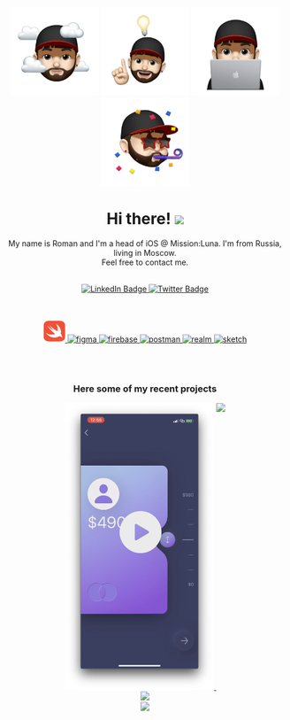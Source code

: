 <div align="center">
  <img src="https://github.com/firmach/firmach/blob/master/media/dreaming.png" width="160px">
  <img src="https://github.com/firmach/firmach/blob/master/media/idea.png" width="160px">
  <img src="https://github.com/firmach/firmach/blob/master/media/code.png" width="160px">
  <img src="https://github.com/firmach/firmach/blob/master/media/success.png" width="160px">
  <h1>
    Hi there! <img src="https://raw.githubusercontent.com/MartinHeinz/MartinHeinz/master/wave.gif" width="30px">
  </h1>
  <p>
    My name is Roman and I'm a head of iOS @ Mission:Luna. I'm from Russia, living in Moscow.
    </br>
    Feel free to contact me.
  </p>
  </br>
  <div>
    <a href="https://www.linkedin.com/in/churkin/">
      <img src="https://img.shields.io/badge/LinkedIn-blue?style=for-the-badge&logo=linkedin&logoColor=white" alt="LinkedIn Badge"/>
    </a>
    <a href="https://twitter.com/Firmach">
      <img src="https://img.shields.io/badge/Twitter-blue?style=for-the-badge&logo=twitter&logoColor=white" alt="Twitter Badge"/>
    </a>
  </div>
  <div>
    </br>
    </br>
    <p><a href="https://developer.apple.com/swift/" target="_blank" rel="noreferrer"> <img src="https://raw.githubusercontent.com/devicons/devicon/master/icons/swift/swift-original.svg" alt="swift" width="40" height="40"/> </a> <a href="https://www.figma.com/" target="_blank" rel="noreferrer"> <img src="https://www.vectorlogo.zone/logos/figma/figma-icon.svg" alt="figma" width="40" height="40"/> </a> <a href="https://firebase.google.com/" target="_blank" rel="noreferrer"> <img src="https://www.vectorlogo.zone/logos/firebase/firebase-icon.svg" alt="firebase" width="40" height="40"/> </a> <a href="https://postman.com" target="_blank" rel="noreferrer"> <img src="https://www.vectorlogo.zone/logos/getpostman/getpostman-icon.svg" alt="postman" width="40" height="40"/> </a> <a href="https://realm.io/" target="_blank" rel="noreferrer"> <img src="https://raw.githubusercontent.com/bestofjs/bestofjs-webui/8665e8c267a0215f3159df28b33c365198101df5/public/logos/realm.svg" alt="realm" width="40" height="40"/> </a> <a href="https://www.sketch.com/" target="_blank" rel="noreferrer"> <img src="https://www.vectorlogo.zone/logos/sketchapp/sketchapp-icon.svg" alt="sketch" width="40" height="40"/> </a></p>
  </div>
</div>
</br>
</br>

<div align="center">
  <h3>
    Here some of my recent projects
  </h3>
  <a href="https://github.com/RedMadRobot/NeumorphicWallet">
    <img src="https://github.com/RedMadRobot/NeumorphicWallet/blob/master/preview-2.png" width="270"/>
  </a>
  <a href="https://github.com/firmach/CreditCards">
    <img src="https://github.com/firmach/CreditCards/blob/master/preview.gif" width="230" align="top"/>
  </a>
  </br>
  <a href="https://github.com/RedMadRobot/PrioritizedTabBar">
    <img src="https://github.com/Redmadrobot/PrioritizedTabBar/blob/master/preview.gif" width="520"/>
  </a>
  </br>
  <a href="https://github.com/RedMadRobot/Alarm-Clock">
    <img src="https://github.com/Redmadrobot/Alarm-Clock/blob/master/preview.gif" width="520"/>
  </a>
</div>

<!--
**firmach/firmach** is a ✨ _special_ ✨ repository because its `README.md` (this file) appears on your GitHub profile.

Here are some ideas to get you started:

- 🔭 I’m currently working on ...
- 🌱 I’m currently learning ...
- 👯 I’m looking to collaborate on ...![image](https://user-images.githubusercontent.com/1532138/166221445-7151d1c0-7ee5-4551-8207-e25c44092c84.gif)

- 🤔 I’m looking for help with ...
- 💬 Ask me about ...
- 📫 How to reach me: ...
- 😄 Pronouns: ...<img width="263" alt="image" src="https://user-images.githubusercontent.com/1532138/166221439-dcad75ef-0a4c-42fc-8fc8-c89abc5e1e90.png">

- ⚡ Fun fact: ...
-->
